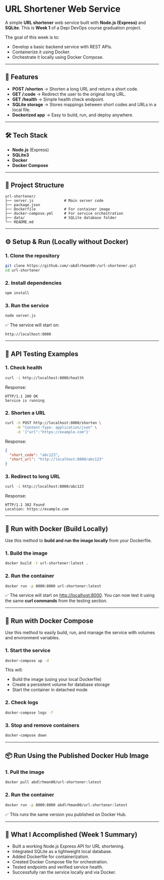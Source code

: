 # URL Shortener Web Service

A simple **URL shortener** web service built with **Node.js (Express)** and **SQLite**.
This is **Week 1** of a Depi DevOps course graduation project.

The goal of this week is to:

* Develop a basic backend service with REST APIs.
* Containerize it using Docker.
* Orchestrate it locally using Docker Compose.

---

## 🚀 Features

* **POST /shorten** → Shorten a long URL and return a short code.
* **GET /:code** → Redirect the user to the original long URL.
* **GET /health** → Simple health check endpoint.
* **SQLite storage** → Stores mappings between short codes and URLs in a local file.
* **Dockerized app** → Easy to build, run, and deploy anywhere.

---

## 🛠️ Tech Stack

* **Node.js** (Express)
* **SQLite3**
* **Docker**
* **Docker Compose**

---

## 📂 Project Structure

```
url-shortener/
├── server.js              # Main server code
├── package.json
├── Dockerfile             # For container image
├── docker-compose.yml     # For service orchestration
├── data/                  # SQLite database folder
└── README.md
```

---

## ⚙️ Setup & Run (Locally without Docker)

### 1. Clone the repository

```bash
git clone https://github.com/<abdlrhman00>/url-shortener.git
cd url-shortener
```

### 2. Install dependencies

```bash
npm install
```

### 3. Run the service

```bash
node server.js
```

✅ The service will start on:

```
http://localhost:8000
```

---

## 🧪 API Testing Examples

### 1. Check health

```bash
curl -i http://localhost:8000/health
```

Response:

```
HTTP/1.1 200 OK
Service is running
```

### 2. Shorten a URL

```bash
curl -X POST http://localhost:8000/shorten \
     -H "Content-Type: application/json" \
     -d '{"url":"https://example.com"}'
```

Response:

```json
{
  "short_code": "abc123",
  "short_url": "http://localhost:8000/abc123"
}
```

### 3. Redirect to long URL

```bash
curl -i http://localhost:8000/abc123
```

Response:

```
HTTP/1.1 302 Found
Location: https://example.com
```

---

## 🐳 Run with Docker (Build Locally)

Use this method to **build and run the image locally** from your Dockerfile.

### 1. Build the image

```bash
docker build -t url-shortener:latest .
```

### 2. Run the container

```bash
docker run -p 8000:8000 url-shortener:latest
```

✅ The service will start on [http://localhost:8000](http://localhost:8000).
You can now test it using the same **curl commands** from the testing section.

---

## 🧩 Run with Docker Compose

Use this method to easily build, run, and manage the service with volumes and environment variables.

### 1. Start the service

```bash
docker-compose up -d
```

This will:

* Build the image (using your local Dockerfile)
* Create a persistent volume for database storage
* Start the container in detached mode

### 2. Check logs

```bash
docker-compose logs -f
```

### 3. Stop and remove containers

```bash
docker-compose down
```

---

## 📦 Run Using the Published Docker Hub Image

### 1. Pull the image

```bash
docker pull abdlrhman00/url-shortener:latest
```

### 2. Run the container

```bash
docker run -p 8000:8000 abdlrhman00/url-shortener:latest
```

✅ This runs the same version you published on Docker Hub.

---

## 🧠 What I Accomplished (Week 1 Summary)

* Built a working Node.js Express API for URL shortening.
* Integrated SQLite as a lightweight local database.
* Added Dockerfile for containerization.
* Created Docker Compose file for orchestration.
* Tested endpoints and verified service health.
* Successfully ran the service locally and via Docker.
